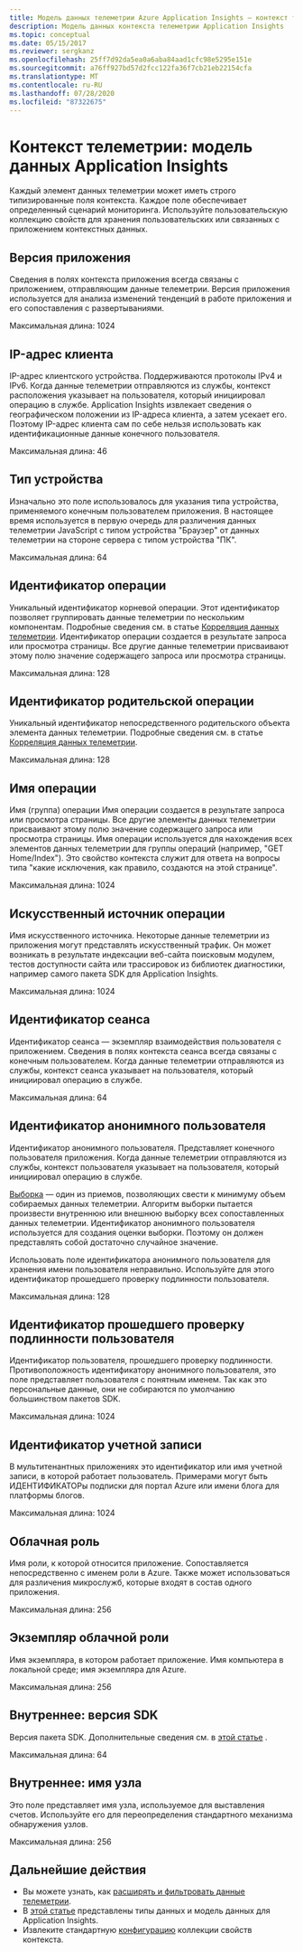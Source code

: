 ```yaml
---
title: Модель данных телеметрии Azure Application Insights — контекст телеметрии | Документы Майкрософт
description: Модель данных контекста телеметрии Application Insights
ms.topic: conceptual
ms.date: 05/15/2017
ms.reviewer: sergkanz
ms.openlocfilehash: 25ff7d92da5ea0a6aba84aad1cfc98e5295e151e
ms.sourcegitcommit: a76ff927bd57d2fcc122fa36f7cb21eb22154cfa
ms.translationtype: MT
ms.contentlocale: ru-RU
ms.lasthandoff: 07/28/2020
ms.locfileid: "87322675"
---
```

# <a name="telemetry-context-application-insights-data-model"></a>Контекст телеметрии: модель данных Application Insights

Каждый элемент данных телеметрии может иметь строго типизированные поля контекста. Каждое поле обеспечивает определенный сценарий мониторинга. Используйте пользовательскую коллекцию свойств для хранения пользовательских или связанных с приложением контекстных данных.


## <a name="application-version"></a>Версия приложения

Сведения в полях контекста приложения всегда связаны с приложением, отправляющим данные телеметрии. Версия приложения используется для анализа изменений тенденций в работе приложения и его сопоставления с развертываниями.

Максимальная длина: 1024


## <a name="client-ip-address"></a>IP-адрес клиента

IP-адрес клиентского устройства. Поддерживаются протоколы IPv4 и IPv6. Когда данные телеметрии отправляются из службы, контекст расположения указывает на пользователя, который инициировал операцию в службе. Application Insights извлекает сведения о географическом положении из IP-адреса клиента, а затем усекает его. Поэтому IP-адрес клиента сам по себе нельзя использовать как идентификационные данные конечного пользователя. 

Максимальная длина: 46


## <a name="device-type"></a>Тип устройства

Изначально это поле использовалось для указания типа устройства, применяемого конечным пользователем приложения. В настоящее время используется в первую очередь для различения данных телеметрии JavaScript с типом устройства "Браузер" от данных телеметрии на стороне сервера с типом устройства "ПК".

Максимальная длина: 64


## <a name="operation-id"></a>Идентификатор операции

Уникальный идентификатор корневой операции. Этот идентификатор позволяет группировать данные телеметрии по нескольким компонентам. Подробные сведения см. в статье [Корреляция данных телеметрии](./correlation.md). Идентификатор операции создается в результате запроса или просмотра страницы. Все другие данные телеметрии присваивают этому полю значение содержащего запроса или просмотра страницы. 

Максимальная длина: 128


## <a name="parent-operation-id"></a>Идентификатор родительской операции

Уникальный идентификатор непосредственного родительского объекта элемента данных телеметрии. Подробные сведения см. в статье [Корреляция данных телеметрии](./correlation.md).

Максимальная длина: 128


## <a name="operation-name"></a>Имя операции

Имя (группа) операции Имя операции создается в результате запроса или просмотра страницы. Все другие элементы данных телеметрии присваивают этому полю значение содержащего запроса или просмотра страницы. Имя операции используется для нахождения всех элементов данных телеметрии для группы операций (например, "GET Home/Index"). Это свойство контекста служит для ответа на вопросы типа "какие исключения, как правило, создаются на этой странице".

Максимальная длина: 1024


## <a name="synthetic-source-of-the-operation"></a>Искусственный источник операции

Имя искусственного источника. Некоторые данные телеметрии из приложения могут представлять искусственный трафик. Он может возникать в результате индексации веб-сайта поисковым модулем, тестов доступности сайта или трассировок из библиотек диагностики, например самого пакета SDK для Application Insights.

Максимальная длина: 1024


## <a name="session-id"></a>Идентификатор сеанса

Идентификатор сеанса — экземпляр взаимодействия пользователя с приложением. Сведения в полях контекста сеанса всегда связаны с конечным пользователем. Когда данные телеметрии отправляются из службы, контекст сеанса указывает на пользователя, который инициировал операцию в службе.

Максимальная длина: 64


## <a name="anonymous-user-id"></a>Идентификатор анонимного пользователя

Идентификатор анонимного пользователя. Представляет конечного пользователя приложения. Когда данные телеметрии отправляются из службы, контекст пользователя указывает на пользователя, который инициировал операцию в службе.

[Выборка](./sampling.md) — один из приемов, позволяющих свести к минимуму объем собираемых данных телеметрии. Алгоритм выборки пытается произвести внутреннюю или внешнюю выборку всех сопоставленных данных телеметрии. Идентификатор анонимного пользователя используется для создания оценки выборки. Поэтому он должен представлять собой достаточно случайное значение. 

Использовать поле идентификатора анонимного пользователя для хранения имени пользователя неправильно. Используйте для этого идентификатор прошедшего проверку подлинности пользователя.

Максимальная длина: 128


## <a name="authenticated-user-id"></a>Идентификатор прошедшего проверку подлинности пользователя

Идентификатор пользователя, прошедшего проверку подлинности. Противоположность идентификатору анонимного пользователя, это поле представляет пользователя с понятным именем. Так как это персональные данные, они не собираются по умолчанию большинством пакетов SDK.

Максимальная длина: 1024


## <a name="account-id"></a>Идентификатор учетной записи

В мультитенантных приложениях это идентификатор или имя учетной записи, в которой работает пользователь. Примерами могут быть ИДЕНТИФИКАТОРы подписки для портал Azure или имени блога для платформы блогов.

Максимальная длина: 1024


## <a name="cloud-role"></a>Облачная роль

Имя роли, к которой относится приложение. Сопоставляется непосредственно с именем роли в Azure. Также может использоваться для различения микрослужб, которые входят в состав одного приложения.

Максимальная длина: 256


## <a name="cloud-role-instance"></a>Экземпляр облачной роли

Имя экземпляра, в котором работает приложение. Имя компьютера в локальной среде; имя экземпляра для Azure.

Максимальная длина: 256


## <a name="internal-sdk-version"></a>Внутреннее: версия SDK

Версия пакета SDK. Дополнительные сведения см. в [этой статье](https://github.com/microsoft/ApplicationInsights-Home/blob/master/EndpointSpecs/SDK-VERSIONS.md) .

Максимальная длина: 64


## <a name="internal-node-name"></a>Внутреннее: имя узла

Это поле представляет имя узла, используемое для выставления счетов. Используйте его для переопределения стандартного механизма обнаружения узлов.

Максимальная длина: 256


## <a name="next-steps"></a>Дальнейшие действия

- Вы можете узнать, как [расширять и фильтровать данные телеметрии](./api-filtering-sampling.md).
- В [этой статье](data-model.md) представлены типы данных и модель данных для Application Insights.
- Извлеките стандартную [конфигурацию](./configuration-with-applicationinsights-config.md#telemetry-initializers-aspnet) коллекции свойств контекста.

